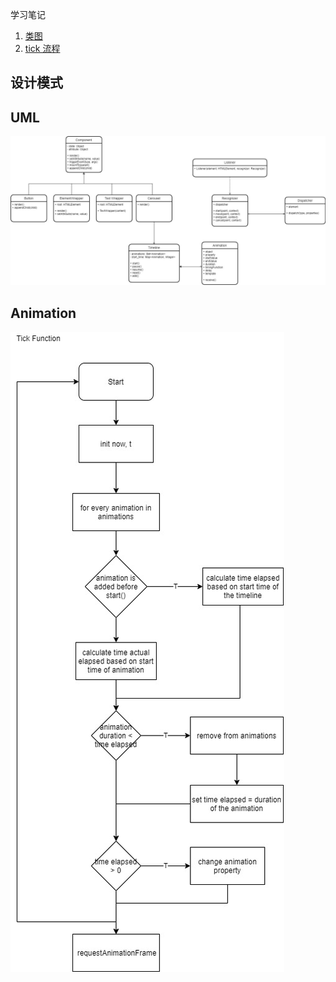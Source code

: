 学习笔记

1. [类图](#uml)
2. [tick 流程](#animation)
## 设计模式

## UML

![UML](./UML.jpg)

## Animation
![Animation](./Animation.jpg)